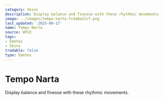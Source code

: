 ```yaml
---
category: Skins
description: Display balance and finesse with these rhythmic movements.
image: ../images/tempo-narta-fc4a0a22cf.png
last_updated: '2025-09-17'
name: Tempo Narta
source: WFCD
tags:
- Emotes
- Skins
tradable: false
type: Emotes
---
```


# Tempo Narta

Display balance and finesse with these rhythmic movements.

